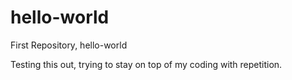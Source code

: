 # hello-world
First Repository, hello-world

Testing this out, trying to stay on top of my coding with repetition.
